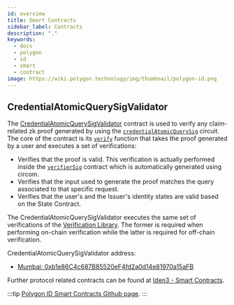 ```yaml
---
id: overview
title: Smart Contracts
sidebar_label: Contracts
description: "."
keywords:
  - docs
  - polygon
  - id
  - smart
  - contract
image: https://wiki.polygon.technology/img/thumbnail/polygon-id.png
---
```


## CredentialAtomicQuerySigValidator

The [CredentialAtomicQuerySigValidator](https://github.com/0xPolygonID/contracts/blob/main/contracts/validators/CredentialAtomicQuerySigValidator.sol) contract is used to verify any claim-related zk proof generated by using the <a href="https://docs.iden3.io/protocol/main-circuits/#credentialatomicquerymtp" target="_blank">`credentialAtomicQuerySig`</a> circuit. The core of the contract is its <a href="https://github.com/0xPolygonID/contracts/blob/main/contracts/validators/CredentialAtomicQuerySigValidator.sol#L52" target="_blank">`verify`</a> function that takes the proof generated by a user and executes a set of verifications:

- Verifies that the proof is valid. This verification is actually performed inside the <a href="https://github.com/0xPolygonID/contracts/blob/main/contracts/verifiers/circuits/verifierSig.sol" target="_blank">`verifierSig`</a> contract which is automatically generated using circom.
- Verifies that the input used to generate the proof matches the query associated to that specific request.
- Verifies that the user's and the Issuer's identity states are valid based on the State Contract.

The CredentialAtomicQuerySigValidator executes the same set of verifications of the [Verification Library](../verifier/verification-library/verification-api-guide.md#verification---under-the-hood). The former is required when performing on-chain verification while the latter is required for off-chain verification.

CredentialAtomicQuerySigValidator address:

- <a href="https://mumbai.polygonscan.com/address/0xb1e86C4c687B85520eF4fd2a0d14e81970a15aFB" target="_blank">Mumbai: 0xb1e86C4c687B85520eF4fd2a0d14e81970a15aFB</a>

Further protocol related contracts can be found at <a href="https://docs.iden3.io/contracts/state/" target="_blank">Iden3 - Smart Contracts</a>.

:::tip
<a href="https://github.com/0xPolygonID/contracts" target="_blank"><ins>Polygon ID Smart Contracts Github page</ins></a>.
:::
